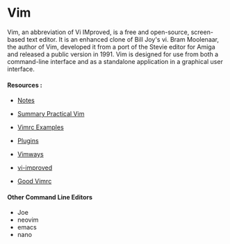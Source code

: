 # Vim

Vim, an abbreviation of Vi IMproved, is a free and open-source, screen-based text editor. It is an enhanced clone of Bill Joy's vi. Bram Moolenaar, the author of Vim, developed it from a port of the Stevie editor for Amiga and released a public version in 1991. Vim is designed for use from both a command-line interface and as a standalone application in a graphical user interface.

#### Resources : 

- [Notes](notes.md)
- [Summary Practical Vim](practical_vim/index.md)

- [Vimrc Examples](vimrc.md)
- [Plugins](https://vimawesome.com/)

- [Vimways](https://vimways.org/2019/)

- [vi-improved](https://www.vi-improved.org/recommendations/)

- [Good Vimrc](https://github.com/nelstrom/dotfiles)

#### Other Command Line Editors

- Joe
- neovim
- emacs
- nano

